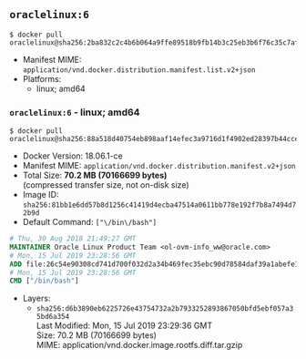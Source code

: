 ## `oraclelinux:6`

```console
$ docker pull oraclelinux@sha256:2ba832c2c4b6b064a9ffe89518b9fb14b3c25eb3b6f76c35c7af20f61d471895
```

-	Manifest MIME: `application/vnd.docker.distribution.manifest.list.v2+json`
-	Platforms:
	-	linux; amd64

### `oraclelinux:6` - linux; amd64

```console
$ docker pull oraclelinux@sha256:88a518d40754eb898aaf14efec3a9716d1f4902ed28397b44cceab1c9063c418
```

-	Docker Version: 18.06.1-ce
-	Manifest MIME: `application/vnd.docker.distribution.manifest.v2+json`
-	Total Size: **70.2 MB (70166699 bytes)**  
	(compressed transfer size, not on-disk size)
-	Image ID: `sha256:81bb1e6dd57b8d1256c41419d4ecba47514a0611bb778e192f7b8a7494d72b9d`
-	Default Command: `["\/bin\/bash"]`

```dockerfile
# Thu, 30 Aug 2018 21:49:27 GMT
MAINTAINER Oracle Linux Product Team <ol-ovm-info_ww@oracle.com>
# Mon, 15 Jul 2019 23:28:56 GMT
ADD file:26c54e90308cd741d700f032d2a34b469fec35ebc90d78584daf39a1abefe15a in / 
# Mon, 15 Jul 2019 23:28:56 GMT
CMD ["/bin/bash"]
```

-	Layers:
	-	`sha256:d6b3890eb6225726e43754732a2b7933252893867050bfd5ebf057a35bd6a354`  
		Last Modified: Mon, 15 Jul 2019 23:29:36 GMT  
		Size: 70.2 MB (70166699 bytes)  
		MIME: application/vnd.docker.image.rootfs.diff.tar.gzip
